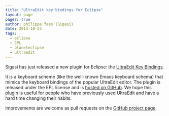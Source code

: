 ```yaml
---
title: "UltraEdit key bindings for Eclipse"
layout: page 
pager: true
author: philippe.faes (Sigasi)
date: 2013-10-23
tags: 
  - eclipse
  - EPL
  - planeteclipse
  - ultraedit
---
```

Sigasi has just released a new plugin for Eclipse: the [UltraEdit Key Bindings](https://marketplace.eclipse.org/content/ultraedit-key-bindings).

It is a keyboard scheme (like the well-known Emacs keyboard schema) that mimics the keyboard bindings of the popular UltraEdit editor. The plugin is released under the EPL license and is [hosted on GitHub](https://github.com/sigasi/com.sigasi.ultraedit.bindings). We hope this plugin is useful for people who have previously used UltraEdit and have a hard time changing their habits.

Improvements are welcome as pull requests on the [GitHub project page](https://github.com/sigasi/com.sigasi.ultraedit.bindings).